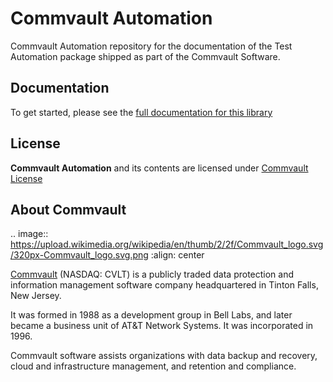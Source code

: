 # Commvault Automation

Commvault Automation repository for the documentation of the Test Automation package
shipped as part of the Commvault Software.


## Documentation

To get started, please see the [full documentation for this library](https://commvaultengg.github.io/Automation/)


## License
**Commvault Automation** and its contents are licensed under [Commvault License](https://raw.githubusercontent.com/CommvaultEngg/Automation/master/LICENSE)


## About Commvault

.. image:: https://upload.wikimedia.org/wikipedia/en/thumb/2/2f/Commvault_logo.svg/320px-Commvault_logo.svg.png
    :align: center


[Commvault](https://www.commvault.com/)
(NASDAQ: CVLT) is a publicly traded data protection and information management software company headquartered in Tinton Falls, New Jersey.

It was formed in 1988 as a development group in Bell Labs, and later became a business unit of AT&T Network Systems. It was incorporated in 1996.

Commvault software assists organizations with data backup and recovery, cloud and infrastructure management, and retention and compliance.
